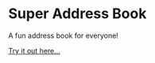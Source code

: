 # Super Address Book

A fun address book for everyone!

[Try it out here...](https://cwatson88.github.io/address-book/index)